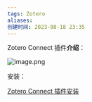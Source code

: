 ```yaml
---
tags: Zotero
aliases: 
创建时间: 2023-08-18 23:35
---
```


Zotero Connect 插件**介绍**：

![image.png](https://zbn-picture-1319009493.cos.ap-guangzhou.myqcloud.com/public-pic/202308182337681.png)

安装：

[Zotero Connect 插件安装](https://www.bilibili.com/video/BV1K14y1a7wE?t=692.1)
